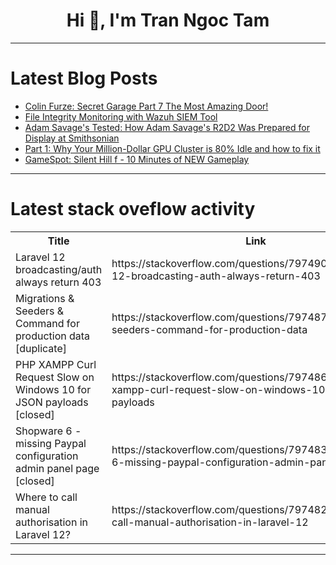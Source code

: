 <h1 align="center">Hi 👋, I'm Tran Ngoc Tam</h1>

---

# Latest Blog Posts 
<!-- BLOG-POST-LIST:START -->
- [Colin Furze: Secret Garage Part 7 The Most Amazing Door!](https://dev.to/maker_youtube/colin-furze-secret-garage-part-7-the-most-amazing-door-59i6)
- [File Integrity Monitoring with Wazuh SIEM Tool](https://dev.to/samueladeduntan/file-integrity-monitoring-with-wazuh-siem-tool-5c98)
- [Adam Savage&#39;s Tested: How Adam Savage&#39;s R2D2 Was Prepared for Display at Smithsonian](https://dev.to/maker_youtube/adam-savages-tested-how-adam-savages-r2d2-was-prepared-for-display-at-smithsonian-3a1b)
- [Part 1: Why Your Million-Dollar GPU Cluster is 80% Idle and how to fix it](https://dev.to/shohams/part-1-why-your-million-dollar-gpu-cluster-is-80-idle-and-how-to-fix-it-ij0)
- [GameSpot: Silent Hill f - 10 Minutes of NEW Gameplay](https://dev.to/gg_news/gamespot-silent-hill-f-10-minutes-of-new-gameplay-1f9j)
<!-- BLOG-POST-LIST:END -->

---

# Latest stack oveflow activity
<table>
  <tr><th>Title</th><th>Link</th></tr>
  <!-- STACKOVERFLOW:START --><tr><td>Laravel 12 broadcasting/auth always return 403</td><td>https://stackoverflow.com/questions/79749048/laravel-12-broadcasting-auth-always-return-403</td></tr><tr><td>Migrations &amp; Seeders &amp; Command for production data [duplicate]</td><td>https://stackoverflow.com/questions/79748729/migrations-seeders-command-for-production-data</td></tr><tr><td>PHP XAMPP Curl Request Slow on Windows 10 for JSON payloads [closed]</td><td>https://stackoverflow.com/questions/79748601/php-xampp-curl-request-slow-on-windows-10-for-json-payloads</td></tr><tr><td>Shopware 6 - missing Paypal configuration admin panel page [closed]</td><td>https://stackoverflow.com/questions/79748392/shopware-6-missing-paypal-configuration-admin-panel-page</td></tr><tr><td>Where to call manual authorisation in Laravel 12?</td><td>https://stackoverflow.com/questions/79748228/where-to-call-manual-authorisation-in-laravel-12</td></tr><!-- STACKOVERFLOW:END -->
</table>

---


